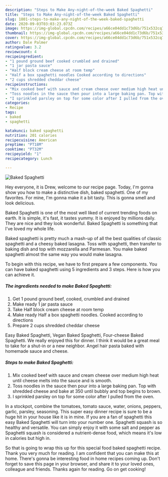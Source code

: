 ```yaml
---
description: "Steps to Make Any-night-of-the-week Baked Spaghetti"
title: "Steps to Make Any-night-of-the-week Baked Spaghetti"
slug: 1801-steps-to-make-any-night-of-the-week-baked-spaghetti
date: 2020-09-03T03:03:23.073Z
image: https://img-global.cpcdn.com/recipes/a66ce04dd1c73d6b/751x532cq70/baked-spaghetti-recipe-main-photo.jpg
thumbnail: https://img-global.cpcdn.com/recipes/a66ce04dd1c73d6b/751x532cq70/baked-spaghetti-recipe-main-photo.jpg
cover: https://img-global.cpcdn.com/recipes/a66ce04dd1c73d6b/751x532cq70/baked-spaghetti-recipe-main-photo.jpg
author: Dale Palmer
ratingvalue: 3.2
reviewcount: 4
recipeingredient:
- "1 pound ground beef cooked crumbled and drained"
- "1 jar pasta sauce"
- "Half block cream cheese at room temp"
- "Half a box spaghetti noodles Cooked according to directions"
- "2 cups shredded cheddar cheese"
recipeinstructions:
- "Mix cooked beef with sauce and cream cheese over medium high heat until cheese melts into the sauce and is smooth."
- "Toss noodles in the sauce then pour into a large baking pan. Top with shredded cheese and bake at 350 until bubbly and top begins to brown."
- "I sprinkled parsley on top for some color after I pulled from the oven."
categories:
- Recipe
tags:
- baked
- spaghetti

katakunci: baked spaghetti 
nutrition: 201 calories
recipecuisine: American
preptime: "PT18M"
cooktime: "PT32M"
recipeyield: "1"
recipecategory: Lunch

---
```



![Baked Spaghetti](https://img-global.cpcdn.com/recipes/a66ce04dd1c73d6b/751x532cq70/baked-spaghetti-recipe-main-photo.jpg)

Hey everyone, it is Drew, welcome to our recipe page. Today, I'm gonna show you how to make a distinctive dish, baked spaghetti. One of my favorites. For mine, I'm gonna make it a bit tasty. This is gonna smell and look delicious.

Baked Spaghetti is one of the most well liked of current trending foods on earth. It is simple, it's fast, it tastes yummy. It is enjoyed by millions daily. They are nice and they look wonderful. Baked Spaghetti is something that I've loved my whole life.

Baked spaghetti is pretty much a mash-up of all the best qualities of classic spaghetti and a cheesy baked lasagna. Toss with spaghetti, then transfer to baking dish and top with mozzarella and Parmesan. You make baked spaghetti almost the same way you would make lasagna.


To begin with this recipe, we have to first prepare a few components. You can have baked spaghetti using 5 ingredients and 3 steps. Here is how you can achieve it.

<!--inarticleads1-->

##### The ingredients needed to make Baked Spaghetti:

1. Get 1 pound ground beef, cooked, crumbled and drained
1. Make ready 1 jar pasta sauce
1. Take Half block cream cheese at room temp
1. Make ready Half a box spaghetti noodles. Cooked according to directions
1. Prepare 2 cups shredded cheddar cheese


Easy Baked Spaghetti, Vegan Baked Spaghetti, Four-cheese Baked Spaghetti. We really enjoyed this for dinner. I think it would be a great meal to take for a shut-in or a new neighbor. Angel hair pasta baked with homemade sauce and cheese. 

<!--inarticleads2-->

##### Steps to make Baked Spaghetti:

1. Mix cooked beef with sauce and cream cheese over medium high heat until cheese melts into the sauce and is smooth.
1. Toss noodles in the sauce then pour into a large baking pan. Top with shredded cheese and bake at 350 until bubbly and top begins to brown.
1. I sprinkled parsley on top for some color after I pulled from the oven.


In a stockpot, combine the tomatoes, tomato sauce, water, onions, peppers, garlic, parsley, seasoning. This super easy dinner recipe is sure to be a huge hit in your house like it is in mine. If you are a fan of spaghetti this easy Baked Spaghetti will turn into your number one. Spaghetti squash is so healthy and versatile. You can simply enjoy it with some salt and pepper as Spaghetti squash is considered a nutrient-dense food, which means it&#39;s low in calories but high in. 

So that is going to wrap this up for this special food baked spaghetti recipe. Thank you very much for reading. I am confident that you can make this at home. There's gonna be interesting food in home recipes coming up. Don't forget to save this page in your browser, and share it to your loved ones, colleague and friends. Thanks again for reading. Go on get cooking!
